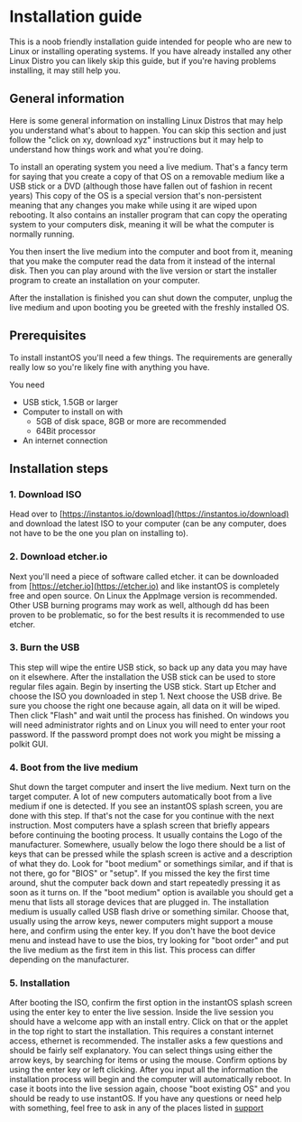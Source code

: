 # Installation guide

This is a noob friendly installation guide intended for people who are new to
Linux or installing operating systems. If you have already installed any other
Linux Distro you can likely skip this guide, but if you're having problems installing,
it may still help you.  

## General information

Here is some general information on installing Linux Distros that may help you
understand what's about to happen. You can skip this section and just follow the
"click on xy, download xyz" instructions but it may help to understand how
things work and what you're doing.

To install an operating system you need a live medium. That's a fancy term for
saying that you create a copy of that OS on a removable medium like a USB stick
or a DVD (although those have fallen out of fashion in recent years)
This copy of the OS is a special version that's non-persistent meaning that any changes
you make while using it are wiped upon rebooting. It also contains an installer program
that can copy the operating system to your computers disk, meaning it will be
what the computer is normally running.

You then insert the live medium into the computer and boot from it, meaning that
you make the computer read the data from it instead of the internal disk.
Then you can play around with the live version or start the installer program
to create an installation on your computer.

After the installation is finished you can shut down the computer, unplug the
live medium and upon booting you be greeted with the freshly installed OS.

## Prerequisites

To install instantOS you'll need a few things.
The requirements are generally really low so you're likely fine with anything
you have.  

You need

- USB stick, 1.5GB or larger
- Computer to install on with
  - 5GB of disk space, 8GB or more are recommended
  - 64Bit processor
- An internet connection

## Installation steps

### 1. Download ISO

Head over to [https://instantos.io/download](https://instantos.io/download) and
download the latest ISO to your computer (can be any computer, does not have to
be the one you plan on installing to).

### 2. Download etcher.io

Next you'll need a piece of software called etcher. it can be downloaded from [https://etcher.io](https://etcher.io)
and like instantOS is completely free and open source. On Linux the AppImage
version is recommended. Other USB burning programs may work as well, although
dd has been proven to be problematic, so for the best results it is recommended to
use etcher.

### 3. Burn the USB

This step will wipe the entire USB stick, so back up any data you may have on it
elsewhere. After the installation the USB stick can be used to store regular
files again. Begin by inserting the USB stick. Start up Etcher and choose
the ISO you downloaded in step 1. Next choose the USB drive. Be sure you choose
the right one because again, all data on it will be wiped.
Then click "Flash" and wait until the process has finished.
On windows you will need administrator rights and on Linux you will need to enter
your root password. If the password prompt does not work you might be missing a
polkit GUI.

### 4. Boot from the live medium

Shut down the target computer and insert the live medium.
Next turn on the target computer.
A lot of new computers automatically boot from a live medium if one is detected.
If you see an instantOS splash screen,
you are done with this step. If that's not the case for you continue with the
next instruction. Most computers have a splash screen that
briefly appears before continuing the booting process. It usually contains the
Logo of the manufacturer. Somewhere, usually below the logo there should be a
list of keys that can be pressed while the splash screen is active and a
description of what they do. Look for "boot medium" or somethings similar, and
if that is not there, go for "BIOS" or "setup". If you missed the key the first
time around, shut the computer back down and start repeatedly pressing it as soon
as it turns on. If the "boot medium" option is available you should get a menu that
lists all storage devices that are plugged in. The installation medium is usually
called USB flash drive or something similar. Choose that, usually using the arrow
keys, newer computers might support a mouse here, and confirm using the enter key.
If you don't have the boot device menu and instead have to use the bios, try looking
for "boot order" and put the live medium as the first item in this list. This process
can differ depending on the manufacturer.

### 5. Installation

After booting the ISO, confirm the first option in the instantOS splash screen
using the enter key to enter the live session.
Inside the live session you should have a welcome app with an install entry.
Click on that or the applet in the top right to start the installation. This
requires a constant internet access, ethernet is recommended. The installer
asks a few questions and should be fairly self explanatory. You can select things
using either the arrow keys, by searching for items or using the mouse. Confirm options
by using the enter key or left clicking. After you input all the information the
installation process will begin and the computer will automatically reboot.
In case it boots into the live session again, choose "boot existing OS" and you
should be ready to use instantOS. If you have any questions or need help with
something, feel free to ask in any of the places listed in [support](/support)
